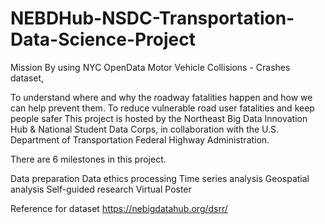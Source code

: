# NEBDHub-NSDC-Transportation-Data-Science-Project
Mission
By using NYC OpenData Motor Vehicle Collisions - Crashes dataset,

To understand where and why the roadway fatalities happen and how we can help prevent them.
To reduce vulnerable road user fatalities and keep people safer
This project is hosted by the Northeast Big Data Innovation Hub & National Student Data Corps, in collaboration with the U.S. Department of Transportation Federal Highway Administration.

There are 6 milestones in this project.

Data preparation
Data ethics processing
Time series analysis
Geospatial analysis
Self-guided research
Virtual Poster

Reference for dataset
https://nebigdatahub.org/dsrr/
